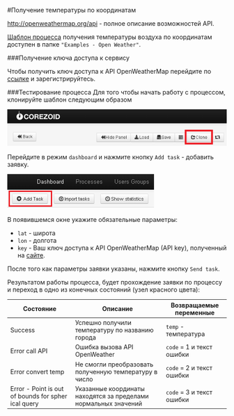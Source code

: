 #Получение температуры по координатам

http://openweathermap.org/api - полное описание возможностей API.

[Шаблон процесса](https://www.corezoid.com/admin/edit_conv/136513/92753) получения температуры воздуха по координатам доступен в папке `"Examples - Open Weather"`.

###Получение ключа доступа к сервису

Чтобы получить ключ доступа к API OpenWeatherMap перейдите по [ссылке](http://openweathermap.org/register) и зарегистрируйтесь.

###Тестирование процесса
Для того чтобы начать работу с процессом, клонируйте шаблон следующим образом

![](../img/mandrill_copy_conveyor.png)

Перейдите в режим `dashboard` и нажмите кнопку `Add task` - добавить заявку.

![](../img/mandrill_dashboard.png)

В появившемся окне укажите обязательные параметры:
*   `lat` - широта
*   `lon` - долгота
*   `key` - Ваш ключ доступа к API OpenWeatherMap (API key),  полученный на [сайте](http://openweathermap.org/register).

После того как параметры заявки указаны, нажмите кнопку `Send task`.

Результатом работы процесса, будет прохождение заявки по процессу и переход в одно из конечных состояний (узел красного цвета):

|Состояние|Описание|Возвращаемые переменные|
|-|-|-|
|Success|Успешно получили температуру по названию города|`temp` - температура|
|Error call API|Ошибка вызова API OpenWeather|`code` = 1 и текст ошибки|
|Error convert temp |Не смогли преобразовать полученную температуру в число|`code` = 2 и текст ошибки|
|Error - Point is out of bounds for spher ical query |Указанные координаты находятся за пределами нормальных значений|`code` = 3 и текст ошибки|


